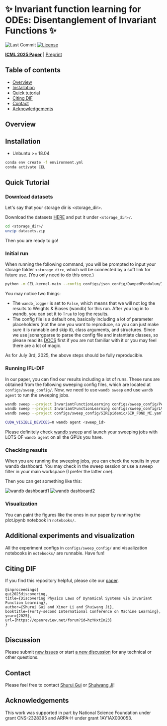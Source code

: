 

# :sparkles: Invariant function learning for ODEs: Disentanglement of Invariant Functions :sparkles:

[license-url]: https://github.com/divelab/AIRS/blob/main/LICENSE
[license-image]:https://img.shields.io/badge/license-GPL3.0-green.svg

![Last Commit](https://img.shields.io/github/last-commit/divelab/AIRS)
[![License][license-image]][license-url]

[**ICML 2025 Paper**](https://openreview.net/forum?id=hzYHxtIn23) | [Preprint](https://www.arxiv.org/abs/2502.04495) 

## Table of contents

* [Overview](#overview)
* [Installation](#installation)
* [Quick tutorial](#quick-tutorial)
* [Citing DIF](#citing-dif)
* [Contact](#contact)
* [Acknowledgements](#acknowledgements)

## Overview


## Installation 

* Unbuntu >= 18.04

```bash
conda env create -f environment.yml
conda activate CEL
```
## Quick Tutorial

### Download datasets

Let's say that your storage dir is <storage_dir>.

Download the datasets [HERE](https://drive.google.com/file/d/1aFahCl7RNoQQrcWsRP4UKnlHBhoqaQcE/view?usp=sharing) and put it under `<storage_dir>/`.

```bash
cd <storage_dir>/
unzip datasets.zip
```

Then you are ready to go!

### Initial run

When running the following command, you will be prompted to input your storage folder `<storage_dir>`, which will be connected by a soft link for future use. (You only need to do this once.)

```bash
python -m CEL.kernel.main --config configs/json_config/DampedPendulum/InvariantFuncEncMI.yaml --exp.init_args.wandb_logger False
```

You may notice two things:
- The `wandb_logger` is set to `False`, which means that we will not log the results to Weights & Biases (wandb) for this run. After you log in to wandb, you can set it to `True` to log the results.
- The config file is a default one, basically including a lot of parameter placeholders (not the one you want to reproduce, so you can just make sure it is runnable and skip it), class arguments, and structures. Since we use jsonargparse to parse the config file and instantiate classes, so please read its [DOCS](https://jsonargparse.readthedocs.io/en/v4.40.0/#class-type-and-sub-classes) first if you are not familiar with it or you may feel there are a lot of magic.

As for July 3rd, 2025, the above steps should be fully reproducible.

### Running IFL-DIF

In our paper, you can find our results including a lot of runs. These runs are obtained from the following sweeping config files, which are located at `configs/sweep_config/`.
Now, we need to use `wandb sweep` and use `wandb agent` to run the sweeping jobs.

```bash
wandb sweep --project InvariantFunctionLearning configs/sweep_config/Pendulum/Pendulum_ETSD_MI.yaml
wandb sweep --project InvariantFunctionLearning configs/sweep_config/LV2/V2F2LO2_lf2_MI.yaml
wandb sweep --project configs/sweep_config/SIREpidemic/SIR_FOND_MI.yaml

CUDA_VISIBLE_DEVICES=0 wandb agent <sweep_id>
```

Please definitely check [wandb sweep](https://docs.wandb.ai/guides/sweeps/parallelize-agents/) and launch your sweeping jobs with LOTS OF `wandb agent` on all the GPUs you have.

### Checking results

When you are running the sweeping jobs, you can check the results in your wandb dashboard. You may check in the sweep session or use a sweep filter in your main workspace (I prefer the latter one).

Then you can get something like this:

![wandb dashboard1](/docs/figures/wandb_fig_Page_1.jpg)
![wandb dashboard2](/docs/figures/wandb_fig_Page_2.jpg)

### Visualization

You can paint the figures like the ones in our paper by running the plot.ipynb notebook in `notebooks/`. 

## Additional experiments and visualization

All the experiment configs in `configs/sweep_config/` and visualization notebooks in `notebooks/` are runnable. Have fun!



## Citing DIF
If you find this repository helpful, please cite our [paper](https://www.arxiv.org/abs/2502.04495).
```
@inproceedings{
gui2025discovering,
title={Discovering Physics Laws of Dynamical Systems via Invariant Function Learning},
author={Shurui Gui and Xiner Li and Shuiwang Ji},
booktitle={Forty-second International Conference on Machine Learning},
year={2025},
url={https://openreview.net/forum?id=hzYHxtIn23}
}
```

## Discussion

Please submit [new issues](/../../issues/new) or start [a new discussion](/../../discussions/new) for any technical or other questions.

## Contact

Please feel free to contact [Shurui Gui](mailto:shurui.gui@tamu.edu) or [Shuiwang Ji](mailto:sji@tamu.edu)!

## Acknowledgements

This work was supported in part by National Science Foundation under grant CNS-2328395 and ARPA-H under grant 1AY1AX000053.




[//]: # (### Mutual information theory based method.)

[//]: # ()
[//]: # (- Maximize: I&#40;F_C;Y&#41;, I&#40;F;Y&#41;, I&#40;F_E^theta;E&#41;.)

[//]: # (- Minimize: I&#40;F_C;E&#41;, H&#40;F_E^theta|E&#41;.)

[//]: # (- Discriminator: input: F_C and F_E^theta)

[//]: # (- Adversarial: optimize hypernetwork to minimize I&#40;F_C;E&#41; === Maximize H&#40;E|F_C&#41; === Discriminator predict uniform distributed E given F_C.)

[//]: # ()
[//]: # ()
[//]: # (wandb sweep --project InvariantFunctionLearning configs/sweep_config/Pendulum/Pendulum_ETSD_MI.yaml)